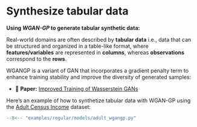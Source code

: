 # Synthesize tabular data

**Using *WGAN-GP* to generate tabular synthetic data:**

Real-world domains are often described by **tabular data** i.e., data that can be structured and organized in a table-like format, where **features/variables** are represented in **columns**, whereas **observations** correspond to the **rows**.

WGANGP is a variant of GAN that incorporates a gradient penalty term to enhance training stability and improve the diversity of generated samples:

- 📑 **Paper:** [Improved Training of Wasserstein GANs](https://arxiv.org/abs/1704.00028)

Here’s an example of how to synthetize tabular data with WGAN-GP using the [Adult Census Income](https://www.kaggle.com/datasets/uciml/adult-census-income?resource=download) dataset:


```python
--8<-- "examples/regular/models/adult_wgangp.py"
```
